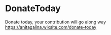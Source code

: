 # DonateToday
Donate today, your contribution will go along way
https://anitagalina.wixsite.com/donate-today

